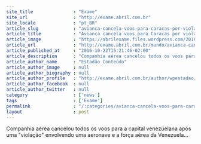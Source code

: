 ```yaml
---
site_title               : "Exame"
site_url                 : "http://exame.abril.com.br"
site_locale              : "pt_BR"
article_slug             : "avianca-cancela-voos-para-caracas-por-violacao-de-seguranca"
article_title            : "Avianca cancela voos para Caracas por violação de segurança"
article_image            : "https://abrilexame.files.wordpress.com/2016/10/size_960_16_9_aviao4.jpg?quality=70&strip=all&w=960"
article_url              : "http://exame.abril.com.br/mundo/avianca-cancela-voos-para-caracas-por-violacao-de-seguranca/"
article_published_at     : "2016-10-22T15:21:46-02:00"
article_description      : "Companhia aérea cancelou todos os voos para a capital venezuelana após uma 'violação' envolvendo uma aeronave e a força aérea da Venezuela..."
article_author_name      : "Estadão Conteúdo"
article_author_image     : null
article_author_biography : null
article_author_profile   : "http://exame.abril.com.br/author/wpestadao/"
article_author_facebook  : null
article_author_twitter   : null
category                 : ['news']
tags                     : ['Exame']
permalink                : "/:categories/avianca-cancela-voos-para-caracas-por-violacao-de-seguranca/"
layout                   : post
---
```


Companhia aérea cancelou todos os voos para a capital venezuelana após uma "violação" envolvendo uma aeronave e a força aérea da Venezuela...
